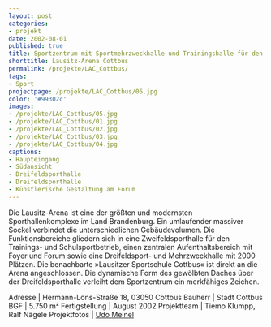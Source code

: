 ```yaml
---
layout: post
categories:
- projekt
date: 2002-08-01 
published: true
title: Sportzentrum mit Sportmehrzweckhalle und Trainingshalle für den Olympiastützpunkt in Cottbus
shorttitle: Lausitz-Arena Cottbus
permalink: /projekte/LAC_Cottbus/
tags: 
- Sport
projectpage: /projekte/LAC_Cottbus/05.jpg
color: '#99302c'
images:
- /projekte/LAC_Cottbus/05.jpg
- /projekte/LAC_Cottbus/01.jpg
- /projekte/LAC_Cottbus/02.jpg
- /projekte/LAC_Cottbus/03.jpg
- /projekte/LAC_Cottbus/04.jpg
captions:
- Haupteingang
- Südansicht
- Dreifeldsporthalle
- Dreifeldsporthalle
- Künstlerische Gestaltung am Forum
---
```

Die Lausitz-Arena ist eine der größten und modernsten Sporthallenkomplexe im Land Brandenburg. Ein umlaufender massiver Sockel verbindet die unterschiedlichen Gebäudevolumen. Die Funktionsbereiche gliedern sich in eine Zweifeldsporthalle für den Trainings- und Schulsportbetrieb, einen zentralen Aufenthaltsbereich mit Foyer und Forum sowie eine Dreifeldsport- und Mehrzweckhalle mit 2000 Plätzen. Die benachbarte »Lausitzer Sportschule Cottbus« ist direkt an die Arena angeschlossen. Die dynamische Form des gewölbten Daches über der Dreifeldsporthalle verleiht dem Sportzentrum ein merkfähiges Zeichen. 

Adresse			        |	Hermann-Löns-Straße 18, 03050 Cottbus 
Bauherr			        |	Stadt Cottbus
BGF			        	|	5.750 m² 
Fertigstellung      	|	August 2002
Projektteam		        |	Tiemo Klumpp, Ralf Nägele
Projektfotos	    	|	[Udo Meinel](http://www.german-architects.com/de/udo-meinel/)